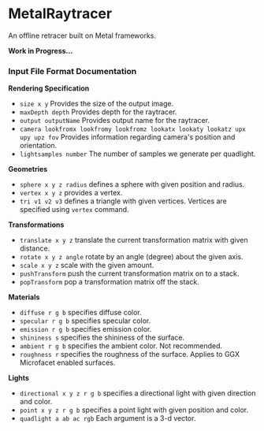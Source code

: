 # MetalRaytracer
An offline retracer built on Metal frameworks.

**Work in Progress...**

### Input File Format Documentation

**Rendering Specification**
* `size x y` Provides the size of the output image.  
* `maxDepth depth` Provides depth for the raytracer.  
* `output outputName` Provides output name for the raytracer.  
* `camera lookfromx lookfromy lookfromz lookatx lookaty lookatz upx upy upz fov` Provides information regarding camera's position and orientation.  
* `lightsamples number` The number of samples we generate per quadlight.

**Geometries**  
* `sphere x y z radius` defines a sphere with given position and radius.  
* `vertex x y z` provides a vertex.  
* `tri v1 v2 v3` defines a triangle with given vertices. Vertices are specified using `vertex` command.  

**Transformations**  
* `translate x y z` translate the current transformation matrix with given distance.  
* `rotate x y z angle` rotate by an angle (degree) about the given axis.  
* `scale x y z` scale with the given amount.  
* `pushTransform` push the current transformation matrix on to a stack.  
* `popTransform` pop a transformation matrix off the stack.  

**Materials**  
* `diffuse r g b` specifies diffuse color.  
* `specular r g b` specifies specular color.  
* `emission r g b` specifies emission color.  
* `shininess s` specifies the shininess of the surface.  
* `ambient r g b` specifies the ambient color. Not recommended.  
* `roughness r` specifies the roughness of the surface. Applies to GGX Microfacet enabled surfaces.  

**Lights**  
* `directional x y z r g b` specifies a directional light with given direction and color.  
* `point x y z r g b` specifies a point light with given position and color.  
* `quadlight a ab ac rgb` Each argument is a 3-d vector.  
